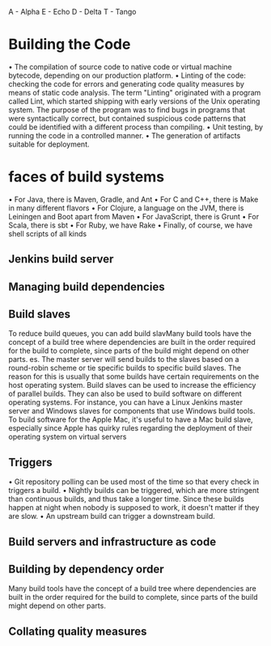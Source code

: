 
 
A - Alpha
E - Echo
D - Delta
T - Tango


# Building the Code
• The compilation of source code to native code or virtual machine bytecode, depending on our production platform. 
• Linting of the code: checking the code for errors and generating code quality measures by means of static code analysis. The term "Linting" originated with a program called Lint, which started shipping with early versions of the Unix operating system. The purpose of the program was to find bugs in programs that were syntactically correct, but contained suspicious code patterns that could be identified with a different process than compiling. 
• Unit testing, by running the code in a controlled manner. 
• The generation of artifacts suitable for deployment. 

#  faces of build systems 
• For Java, there is Maven, Gradle, and Ant 
• For C and C++, there is Make in many different flavors 
• For Clojure, a language on the JVM, there is Leiningen and Boot apart  from Maven 
• For JavaScript, there is Grunt 
• For Scala, there is sbt 
• For Ruby, we have Rake 
• Finally, of course, we have shell scripts of all kinds

##  Jenkins build server 


## Managing build dependencies 


## Build slaves 
To reduce build queues, you can add build slavMany build tools have the concept of a build tree where dependencies are built in the order required for the build to complete, since parts of the build might depend on other parts. es. The master server will send  builds to the slaves based on a round-robin scheme or tie specific builds to specific build slaves. The reason for this is usually that some builds have certain requirements on the host operating system. Build slaves can be used to increase the efficiency of parallel builds. They can also be used to build software on different operating systems. For instance, you can have a Linux Jenkins master server and Windows slaves for components that use Windows build tools. To build software for the Apple Mac, it's useful to have a Mac build slave, especially since Apple has quirky rules regarding the deployment of their operating system on virtual servers


## Triggers 
• Git repository polling can be used most of the time so that every check in triggers a build. 
• Nightly builds can be triggered, which are more stringent than continuous builds, and thus take a longer time. Since these builds happen at night when nobody is supposed to work, it doesn't matter if they are slow. 
• An upstream build can trigger a downstream build.


## Build servers and infrastructure as code 


## Building by dependency order
Many build tools have the concept of a build tree where dependencies are built in the order required for the build to complete, since parts of the build might depend on other parts. 


## Collating quality measures 
